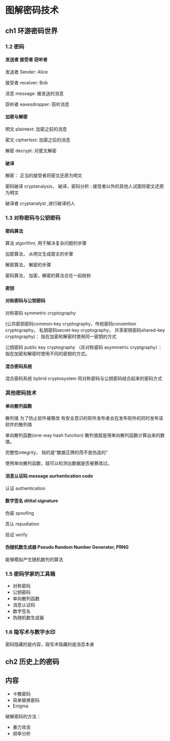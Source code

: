 #  图解密码技术

## ch1 环游密码世界

### 1.2 密码

#### 发送者 接受者 窃听者

发送者 Sender: Alice 

接受者 receiver: Bob

消息 message: 被发送的消息

窃听者 eavesdropper: 窃听消息

#### 加密与解密

明文 plaintext: 加密之前的消息

密文 ciphertext: 加密之后的消息

解密 decrypt: 对密文解密

#### 破译

解密： 正当的接受者将密文还原为明文

密码破译 cryptanalysis， 破译，密码分析 : 接受者以外的其他人试图将密文还原为明文

破译者 cryptanalyst ,进行破译的人

### 1.3 对称密码与公钥密码

#### 密码算法

算法 algorithm, 用于解决复杂问题的步骤

加密算法， 从明文生成密文的步骤

解密算法， 解密的步骤

密码算法， 加密，解密的算法合在一起统称

#### 密钥

#### 对称密码与公钥密码

对称密码 symmetric cryptography

(公共密钥密码common-key cryptography，传统密码convention cryptography， 私钥密码secret-key cryptography， 共享密钥密码shared-key cryptography)： 指在加密和解密时使用同一密钥的方式

公钥密码 public key cryptography （非对称密码 asymmetric cryptgraphy）： 指在加密和解密时使用不同的密钥的方式。 

#### 混合密码系统

混合密码系统 bybrid cryptosystem 将对称密码与公钥密码结合起来的密码方式

### 其他密码技术

#### 单向散列函数

散列值 为了防止软件被篡改 有安全意识的软件发布者会在发布软件的同时发布该软件的散列值

单向散列函数(one-way hash function) 散列值就是用单向散列函数计算出来的数值。

完整性integrity， 指的是“数据正牌的而不是伪造的" 

使用单向散列函数，就可以检测出数据是否被篡改过。

#### 消息认证码  message aurhentication code 

认证 authentication 

#### 数字签名 ditital signature 

伪装 spoofing 

否认 repudiation

验证 verify 



#### 伪随机数生成器 Pseudo Random Number Generator, PRNG

能够模拟产生随机数列的算法 

### 1.5 密码学家的工具箱

- 对称密码
- 公钥密码
- 单向散列函数
- 消息认证码
- 数字签名
- 伪随机数生成器

### 1.6 隐写术与数字水印

密码隐藏的是内容，隐写术隐藏的是消息本身



## ch2 历史上的密码 



## 内容



- 卡撒密码
- 简单替换密码
- Enigma 

破解密码的方法：

- 暴力攻击
- 频率分析



